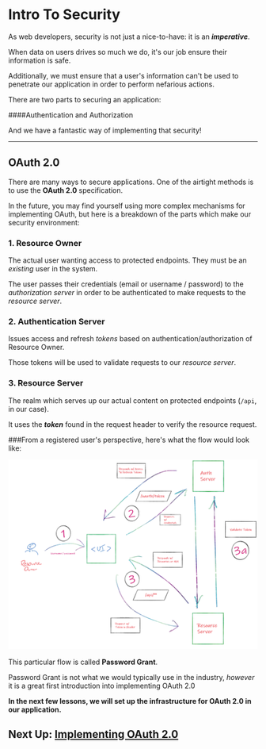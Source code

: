 # Intro To Security

As web developers, security is not just a nice-to-have: it is an ***imperative***.

When data on users drives so much we do, it's our job ensure their information is safe.

Additionally, we must ensure that a user's information can't be used to penetrate our application in order to perform nefarious actions.

There are two parts to securing an application:

####Authentication and Authorization

And we have a fantastic way of implementing that security!

---
## OAuth 2.0

There are many ways to secure applications.
One of the airtight methods is to use the **OAuth 2.0** specification.

In the future, you may find yourself using more complex mechanisms for implementing OAuth, 
but here is a breakdown of the parts which make our security environment:

### 1. Resource Owner

The actual user wanting access to protected endpoints. They must be an *existing* user in the system.

The user passes their credentials (email or username / password) to the *authorization server* in order to be authenticated to make requests to the *resource server*.

### 2. Authentication Server 

Issues access and refresh *tokens* based on authentication/authorization of Resource Owner.

Those tokens will be used to validate requests to our *resource server*.

### 3. Resource Server

The realm which serves up our actual content on protected endpoints (`/api`, in our case).

It uses the ***token*** found in the request header to verify the resource request.


###From a registered user's perspective, here's what the flow would look like:

![OAuthPasswordGrant](../auth.png)

This particular flow is called **Password Grant**. 

Password Grant is not what we would typically use in the industry, *however* it is a great first introduction into implementing OAuth 2.0

**In the next few lessons, we will set up the infrastructure for OAuth 2.0 in our application.**

## Next Up: [Implementing OAuth 2.0](18-implementing-oauth.md)


